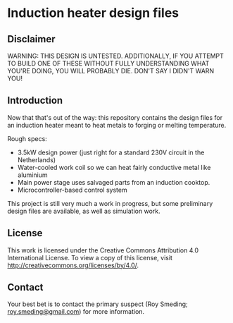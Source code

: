 # Induction heater design files

## Disclaimer
WARNING: THIS DESIGN IS UNTESTED. ADDITIONALLY, IF YOU ATTEMPT TO BUILD ONE
OF THESE WITHOUT FULLY UNDERSTANDING WHAT YOU'RE DOING, YOU WILL PROBABLY DIE.
DON'T SAY I DIDN'T WARN YOU!

## Introduction
Now that that's out of the way: this repository contains the design files for
an induction heater meant to heat metals to forging or melting temperature.

Rough specs:

- 3.5kW design power (just right for a standard 230V circuit in the Netherlands)
- Water-cooled work coil so we can heat fairly conductive metal like aluminium
- Main power stage uses salvaged parts from an induction cooktop.
- Microcontroller-based control system

This project is still very much a work in progress, but some preliminary design
files are available, as well as simulation work.

## License
This work is licensed under the Creative Commons Attribution 4.0 International
License. To view a copy of this license, visit http://creativecommons.org/licenses/by/4.0/.

## Contact
Your best bet is to contact the primary suspect (Roy Smeding;
roy.smeding@gmail.com) for more information.
